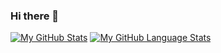 ### Hi there 👋

<!--
**Jihed525/Jihed525** is a ✨ _special_ ✨ repository because its `README.md` (this file) appears on your GitHub profile.

Here are some ideas to get you started:

- 🔭 I’m currently working on ...
- 🌱 I’m currently learning ...
- 👯 I’m looking to collaborate on ...
- 🤔 I’m looking for help with ...
- 💬 Ask me about ...
- 📫 How to reach me: ...
- 😄 Pronouns: ...
- ⚡ Fun fact: ...
-->
[![My GitHub Stats](https://github-readme-stats.vercel.app/api/?username=jihed525&count_private=true&theme=tokyonight&showicons=true)]()
[![My GitHub Language Stats](https://github-readme-stats.vercel.app/api/top-langs/?username=jihed525&langs_count=5&theme=tokyonight)]()
